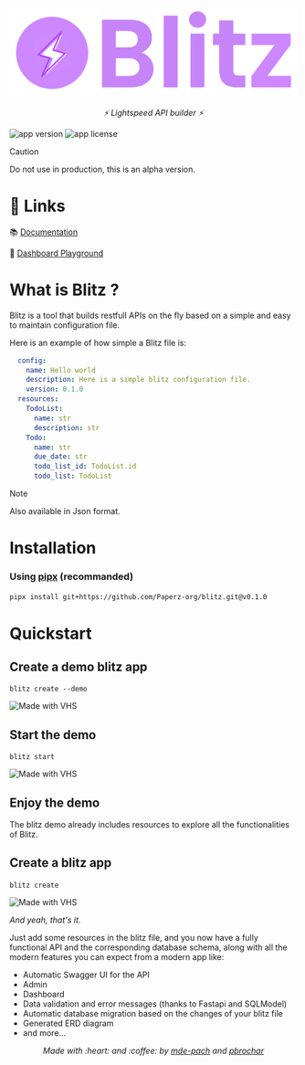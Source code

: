 #

![alt text](./docs/images/blitz_banner.png)
<p align="center">
  <em>⚡️ Lightspeed API builder ⚡️</em>
</p>

![app version](https://img.shields.io/badge/version-0.2.0-brightgreen)
![app license](https://img.shields.io/badge/license-MIT-brightgreen)

> [!CAUTION]
> Do not use in production, this is an alpha version.

# :link: Links 

:books: [Documentation](https://blitz.paperz.app/)

:game_die: [Dashboard Playground](https://blitz.paperz.app/playground)

# **What is Blitz ?**
Blitz is a tool that builds restfull APIs on the fly based on a simple and easy to maintain configuration file.

Here is an example of how simple a Blitz file is:
  ```yaml
    config:
      name: Hello world
      description: Here is a simple blitz configuration file.
      version: 0.1.0
    resources:
      TodoList:
        name: str
        description: str
      Todo:
        name: str
        due_date: str
        todo_list_id: TodoList.id
        todo_list: TodoList
  ```
> [!NOTE]
> Also available in Json format.

# Installation

### Using [pipx](https://pipx.pypa.io/stable/installation/) (recommanded)
```bash
pipx install git+https://github.com/Paperz-org/blitz.git@v0.1.0
```

# Quickstart

## Create a demo blitz app

```console
blitz create --demo
```
![Made with VHS](https://vhs.charm.sh/vhs-4fwHdy68qbYVz5RaZy2XJf.gif)

## Start the demo

```console
blitz start
```

![Made with VHS](https://vhs.charm.sh/vhs-2TEc58IujiV0CB1WoasT99.gif)

## Enjoy the demo

The blitz demo already includes resources to explore all the functionalities of Blitz.

## Create a blitz app

```console
blitz create
```
![Made with VHS](https://vhs.charm.sh/vhs-69aoDSUU50WfSQe3E8lXmv.gif)

*And yeah, that's it.*

Just add some resources in the blitz file, and you now have a fully functional API and the corresponding database schema, along with all the modern features you can expect from a modern app like:

- Automatic Swagger UI for the API
- Admin
- Dashboard
- Data validation and error messages (thanks to Fastapi and SQLModel)
- Automatic database migration based on the changes of your blitz file
- Generated ERD diagram
- and more...

<p align="center">
  <em>Made with :heart: and :coffee: by <a href="https://github.com/mde-pach">mde-pach</a> and <a href="https://github.com/pbrochar">pbrochar</a></em>
</p>


